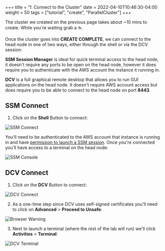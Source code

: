 +++
title = "f. Connect to the Cluster"
date = 2022-04-10T10:46:30-04:00
weight = 50
tags = ["tutorial", "create", "ParallelCluster"]
+++

The cluster we created on the previous page takes about ~10 mins to create. While you're waiting grab a ☕️.

Once the cluster goes into **CREATE COMPLETE**, we can connect to the head node in one of two ways, either through the shell or via the DCV session:

**SSM Session Manager** is ideal for quick terminal access to the head node, it doesn't require any ports to be open on the head node, however it does require you to authenticate with the AWS account the instance it running in.

**DCV** is a full graphical remote desktop that allows you to run GUI applications on the head node. It doesn't require AWS account access but does require you to be able to connect to the head node on port **8443**.

## SSM Connect

1. Click on the **Shell** Button to connect:

![SSM Connect](/images/isc22/ssm-connect.png)

You'll need to be authenticated to the AWS account that instance is running in and have [permission to launch a SSM session](https://docs.aws.amazon.com/systems-manager/latest/userguide/getting-started-add-permissions-to-existing-profile.html). Once you're connected you'll have access to a terminal on the head node:

![SSM Console](/images/isc22/ssm-console.png)

## DCV Connect

1. Click on the **DCV** Button to connect:

![DCV Connect](/images/isc22/dcv-connect.png)

2. As a one-time step since DCV uses self-signed certificates you'll need to click on **Advanced** > **Proceed to Unsafe**:

![Browser Warning](/images/isc22/browser-warning.png)

3. Next to launch a terminal (where the rest of the lab will run) we'll click **Activities** > **Terminal**:

![DCV Terminal](/images/isc22/dcv-terminal.png)